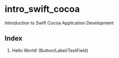 # intro_swift_cocoa
Introduction to Swift Cocoa Application Development

## __Index__

1. Hello World! (Button/Label/TextField)
